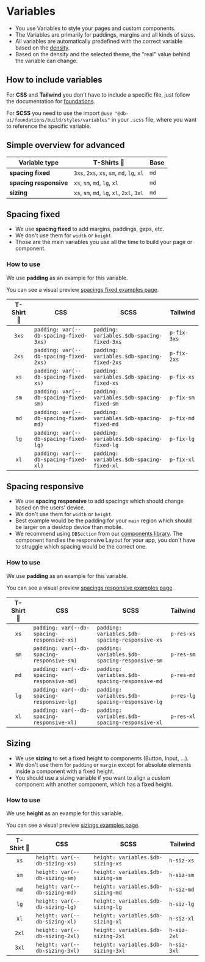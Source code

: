 <!--
SPDX-FileCopyrightText: 2025 DB Systel GmbH

SPDX-License-Identifier: Apache-2.0
-->

# Variables

- You use Variables to style your pages and custom components.
- The Variables are primarily for paddings, margins and all kinds of sizes.
- All variables are automatically predefined with the correct variable based on the [density](../densities/readme).
- Based on the density and the selected theme, the "real" value behind the variable can change.

## How to include variables

For **CSS** and **Tailwind** you don't have to include a specific file, just follow the documentation for [foundations](../../foundations/readme).

For **SCSS** you need to use the import `@use "@db-ui/foundations/build/styles/variables"` in your `.scss` file, where you want to reference the specific variable.

## Simple overview for advanced

| Variable type          | T-Shirts 👕                                | Base |
| ---------------------- | ------------------------------------------ | ---- |
| **spacing fixed**      | `3xs`, `2xs`, `xs`, `sm`, `md`, `lg`, `xl` | `md` |
| **spacing responsive** | `xs`, `sm`, `md`, `lg`, `xl`               | `md` |
| **sizing**             | `xs`, `sm`, `md`, `lg`, `xl`, `2xl`, `3xl` | `md` |

## Spacing fixed

- We use **spacing fixed** to add margins, paddings, gaps, etc.
- We don't use them for `width` or `height`.
- Those are the main variables you use all the time to build your page or component.

### How to use

We use **padding** as an example for this variable.

You can see a visual preview [spacings fixed examples page](./examples).

| T-Shirt 👕 | CSS                                    | SCSS                                       | Tailwind    |
| :--------: | -------------------------------------- | ------------------------------------------ | ----------- |
|   `3xs`    | `padding: var(--db-spacing-fixed-3xs)` | `padding: variables.$db-spacing-fixed-3xs` | `p-fix-3xs` |
|   `2xs`    | `padding: var(--db-spacing-fixed-2xs)` | `padding: variables.$db-spacing-fixed-2xs` | `p-fix-2xs` |
|    `xs`    | `padding: var(--db-spacing-fixed-xs)`  | `padding: variables.$db-spacing-fixed-xs`  | `p-fix-xs`  |
|    `sm`    | `padding: var(--db-spacing-fixed-sm)`  | `padding: variables.$db-spacing-fixed-sm`  | `p-fix-sm`  |
|    `md`    | `padding: var(--db-spacing-fixed-md)`  | `padding: variables.$db-spacing-fixed-md`  | `p-fix-md`  |
|    `lg`    | `padding: var(--db-spacing-fixed-lg)`  | `padding: variables.$db-spacing-fixed-lg`  | `p-fix-lg`  |
|    `xl`    | `padding: var(--db-spacing-fixed-xl)`  | `padding: variables.$db-spacing-fixed-xl`  | `p-fix-xl`  |

## Spacing responsive

- We use **spacing responsive** to add spacings which should change based on the users' device.
- We don't use them for `width` or `height`.
- Best example would be the padding for your `main` region which should be larger on a desktop device than mobile.
- We recommend using `DBSection` from our [components library](../../components/readme). The component handles the responsive Layout for your app, you don't have to struggle which spacing would be the correct one.

### How to use

We use **padding** as an example for this variable.

You can see a visual preview [spacings responsive examples page](./examples).

| T-Shirt 👕 | CSS                                        | SCSS                                           | Tailwind   |
| :--------: | ------------------------------------------ | ---------------------------------------------- | ---------- |
|    `xs`    | `padding: var(--db-spacing-responsive-xs)` | `padding: variables.$db-spacing-responsive-xs` | `p-res-xs` |
|    `sm`    | `padding: var(--db-spacing-responsive-sm)` | `padding: variables.$db-spacing-responsive-sm` | `p-res-sm` |
|    `md`    | `padding: var(--db-spacing-responsive-md)` | `padding: variables.$db-spacing-responsive-md` | `p-res-md` |
|    `lg`    | `padding: var(--db-spacing-responsive-lg)` | `padding: variables.$db-spacing-responsive-lg` | `p-res-lg` |
|    `xl`    | `padding: var(--db-spacing-responsive-xl)` | `padding: variables.$db-spacing-responsive-xl` | `p-res-xl` |

## Sizing

- We use **sizing** to set a fixed height to components (Button, Input, ...).
- We don't use them for `padding` or `margin` except for absolute elements inside a component with a fixed height.
- You should use a sizing variable if you want to align a custom component with another component, which has a fixed height.

### How to use

We use **height** as an example for this variable.

You can see a visual preview [sizings examples page](./examples).

| T-Shirt 👕 | CSS                            | SCSS                               | Tailwind    |
| :--------: | ------------------------------ | ---------------------------------- | ----------- |
|    `xs`    | `height: var(--db-sizing-xs)`  | `height: variables.$db-sizing-xs`  | `h-siz-xs`  |
|    `sm`    | `height: var(--db-sizing-sm)`  | `height: variables.$db-sizing-sm`  | `h-siz-sm`  |
|    `md`    | `height: var(--db-sizing-md)`  | `height: variables.$db-sizing-md`  | `h-siz-md`  |
|    `lg`    | `height: var(--db-sizing-lg)`  | `height: variables.$db-sizing-lg`  | `h-siz-lg`  |
|    `xl`    | `height: var(--db-sizing-xl)`  | `height: variables.$db-sizing-xl`  | `h-siz-xl`  |
|   `2xl`    | `height: var(--db-sizing-2xl)` | `height: variables.$db-sizing-2xl` | `h-siz-2xl` |
|   `3xl`    | `height: var(--db-sizing-3xl)` | `height: variables.$db-sizing-3xl` | `h-siz-3xl` |
